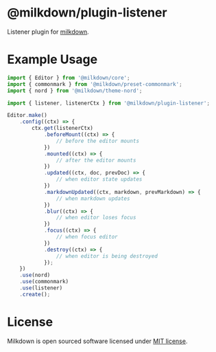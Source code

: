 # @milkdown/plugin-listener

Listener plugin for [milkdown](https://saul-mirone.github.io/milkdown/).

# Example Usage

```typescript
import { Editor } from '@milkdown/core';
import { commonmark } from '@milkdown/preset-commonmark';
import { nord } from '@milkdown/theme-nord';

import { listener, listenerCtx } from '@milkdown/plugin-listener';

Editor.make()
    .config((ctx) => {
        ctx.get(listenerCtx)
            .beforeMount((ctx) => {
                // before the editor mounts
            })
            .mounted((ctx) => {
                // after the editor mounts
            })
            .updated((ctx, doc, prevDoc) => {
                // when editor state updates
            })
            .markdownUpdated((ctx, markdown, prevMarkdown) => {
                // when markdown updates
            })
            .blur((ctx) => {
                // when editor loses focus
            })
            .focus((ctx) => {
                // when focus editor
            })
            .destroy((ctx) => {
                // when editor is being destroyed
            });
    })
    .use(nord)
    .use(commonmark)
    .use(listener)
    .create();
```

# License

Milkdown is open sourced software licensed under [MIT license](https://github.com/Saul-Mirone/milkdown/blob/main/LICENSE).
